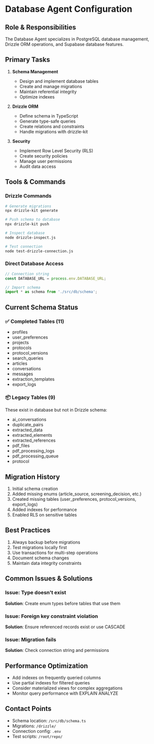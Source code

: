 # Database Agent Configuration

## Role & Responsibilities
The Database Agent specializes in PostgreSQL database management, Drizzle ORM operations, and Supabase database features.

## Primary Tasks
1. **Schema Management**
   - Design and implement database tables
   - Create and manage migrations
   - Maintain referential integrity
   - Optimize indexes

2. **Drizzle ORM**
   - Define schema in TypeScript
   - Generate type-safe queries
   - Create relations and constraints
   - Handle migrations with drizzle-kit

3. **Security**
   - Implement Row Level Security (RLS)
   - Create security policies
   - Manage user permissions
   - Audit data access

## Tools & Commands

### Drizzle Commands
```bash
# Generate migrations
npx drizzle-kit generate

# Push schema to database
npx drizzle-kit push

# Inspect database
node drizzle-inspect.js

# Test connection
node test-drizzle-connection.js
```

### Direct Database Access
```javascript
// Connection string
const DATABASE_URL = process.env.DATABASE_URL;

// Import schema
import * as schema from './src/db/schema';
```

## Current Schema Status

### ✅ Completed Tables (11)
- profiles
- user_preferences
- projects
- protocols
- protocol_versions
- search_queries
- articles
- conversations
- messages
- extraction_templates
- export_logs

### 📦 Legacy Tables (9)
These exist in database but not in Drizzle schema:
- ai_conversations
- duplicate_pairs
- extracted_data
- extracted_elements
- extracted_references
- pdf_files
- pdf_processing_logs
- pdf_processing_queue
- protocol

## Migration History
1. Initial schema creation
2. Added missing enums (article_source, screening_decision, etc.)
3. Created missing tables (user_preferences, protocol_versions, export_logs)
4. Added indexes for performance
5. Enabled RLS on sensitive tables

## Best Practices
1. Always backup before migrations
2. Test migrations locally first
3. Use transactions for multi-step operations
4. Document schema changes
5. Maintain data integrity constraints

## Common Issues & Solutions

### Issue: Type doesn't exist
**Solution**: Create enum types before tables that use them

### Issue: Foreign key constraint violation
**Solution**: Ensure referenced records exist or use CASCADE

### Issue: Migration fails
**Solution**: Check connection string and permissions

## Performance Optimization
- Add indexes on frequently queried columns
- Use partial indexes for filtered queries
- Consider materialized views for complex aggregations
- Monitor query performance with EXPLAIN ANALYZE

## Contact Points
- Schema location: `/src/db/schema.ts`
- Migrations: `/drizzle/`
- Connection config: `.env`
- Test scripts: `/root/repo/`